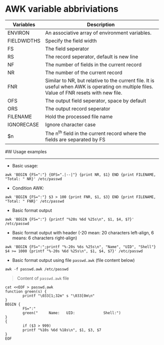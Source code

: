 # AWK variable abbriviations

| Variables   | Description                                                                                                                               |
| ----------- | ----------------------------------------------------------------------------------------------------------------------------------------- |
| ENVIRON     | An associative array of environment variables.                                                                                            |
| FIELDWIDTHS | Specify the field width                                                                                                                   |
| FS          | The field seperator                                                                                                                       |
| RS          | The record seperator, default is new line                                                                                                 |
| NF          | The number of fields in the current record                                                                                                |
| NR          | The number of the current record                                                                                                          |
| FNR         | Similar to NR, but relative to the current file. It is useful when AWK is operating on multiple files. Value of FNR resets with new file. |
| OFS         | The output field seperator, space by default                                                                                              |
| ORS         | The output record seperator                                                                                                               |
| FILENAME    | Hold the processed file name                                                                                                              |
| IGNORECASE  | Ignore character case                                                                                                                     |
| $n          | The n<sup>th</sup> field in the current record where the fields are separated by FS                                                       |

#W Usage examples

---

- Basic usage:

```shell
awk 'BEGIN {FS=":"} {OFS=".|--|"} {print NR, $1} END {print FILENAME, "Total: " NR}' /etc/passwd
```

- Condition AWK:

```shell
awk 'BEGIN {FS=":"} $3 > 100 {print FNR, $1, $3} END {print FILENAME, "Total: " FNR}' /etc/passwd
```

- Basic format output

```shell
awk 'BEGIN {FS=":"} {printf "%20s %6d %25s\n", $1, $4, $7}' /etc/passwd
```

- Basic format output with header (-20 mean: 20 characters left-align, 6 means: 6 characters right-align)

```shell
awk 'BEGIN {FS=":";printf "%-20s %6s %25s\n", "Name", "UID", "Shell"} $4 >= 1000 {printf "%-20s %6d %25s\n", $1, $4, $7}' /etc/passwd
```

- Basic format output using file `passwd.awk` (file content below)

```shell
awk -f passwd.awk /etc/passwd
```

> Content of `passwd.awk` file

```shell
cat <<EOF > passwd.awk
function green(s) {
        printf "\033[1;32m" s "\033[0m\n"
}
BEGIN {
        FS=":"
        green("     Name:   UID:             Shell:")
}
{
        if ($3 > 999)
        printf "%10s %6d %18s\n", $1, $3, $7
}
EOF
```
